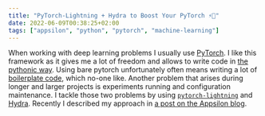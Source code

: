 ```yaml
---
title: "PyTorch-Lightning + Hydra to Boost Your PyTorch ⚡🐉"
date: 2022-06-09T00:38:25+02:00
tags: ["appsilon", "python", "pytorch", "machine-learning"]
---
```


When working with deep learning problems I usually use [PyTorch](https://pytorch.org/).
I like this framework as it gives me a lot of freedom and allows to write code in [the pythonic way](https://docs.python-guide.org/writing/style/).
Using bare pytorch unfortunately often means writing a lot of [boilerplate code](https://en.wikipedia.org/wiki/Boilerplate_code), which no-one like.
Another problem that arises during longer and larger projects is experiments running and configuration maintenance.
I tackle those two problems by using [`pytorch-lightning`](https://www.pytorchlightning.ai/) and [Hydra](https://hydra.cc/).
Recently I described my approach in [a post on the Appsilon blog](https://appsilon.com/pytorch-lightning-hydra-templates-in-machine-learning/).

